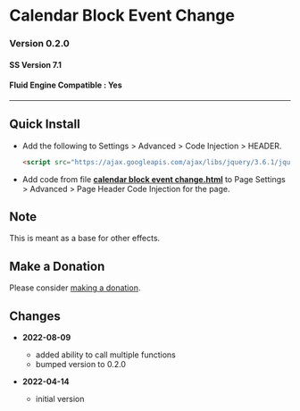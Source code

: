 # Calendar Block Event Change

### Version 0.2.0

#### SS Version 7.1

#### Fluid Engine Compatible : Yes

---

## Quick Install

* Add the following to Settings > Advanced > Code Injection > HEADER.
  
  ```html
  <script src="https://ajax.googleapis.com/ajax/libs/jquery/3.6.1/jquery.min.js"></script>
  ```
  
* Add code from file **[calendar block event change.html][1]** to
  Page Settings > Advanced > Page Header Code Injection for the page.

## Note

This is meant as a base for other effects.

## Make a Donation

Please consider [making a donation][2].

## Changes

* **2022-08-09**

  * added ability to call multiple functions
  * bumped version to 0.2.0
  
* **2022-04-14**

  * initial version

[1]: calendar%20block%20event%20change.html#L1
[2]: https://github.com/tomsWebConsulting/twcsl#make-a-donation
